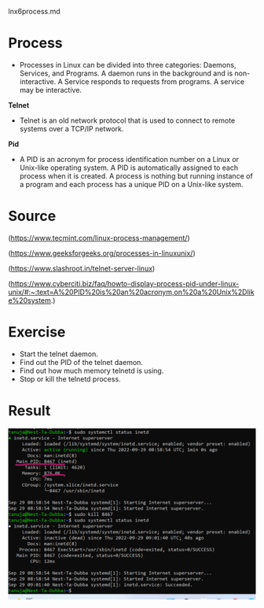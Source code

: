 lnx6process.md

# Process

- Processes in Linux can be divided into three categories: Daemons, Services, and Programs.
A daemon runs in the background and is non-interactive. A Service responds to requests from programs. A service may be interactive.

**Telnet**

- Telnet is an old network protocol that is used to connect to remote systems over a TCP/IP network.

**Pid**

- A PID is an acronym for process identification number on a Linux or Unix-like operating system. A PID is automatically assigned to each process when it is created. A process is nothing but running instance of a program and each process has a unique PID on a Unix-like system.



# Source

(https://www.tecmint.com/linux-process-management/)

(https://www.geeksforgeeks.org/processes-in-linuxunix/)

(https://www.slashroot.in/telnet-server-linux)

(https://www.cyberciti.biz/faq/howto-display-process-pid-under-linux-unix/#:~:text=A%20PID%20is%20an%20acronym,on%20a%20Unix%2Dlike%20system.)



# Exercise

- Start the telnet daemon.
- Find out the PID of the telnet daemon.
- Find out how much memory telnetd is using.
- Stop or kill the telnetd process.

# Result

![alt test](../00_includes/week1images/lnx6.png "lnx6.png")
